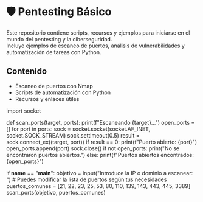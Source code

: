 # 🛡️ Pentesting Básico

Este repositorio contiene scripts, recursos y ejemplos para iniciarse en el mundo del pentesting y la ciberseguridad.  
Incluye ejemplos de escaneo de puertos, análisis de vulnerabilidades y automatización de tareas con Python.

## Contenido
- Escaneo de puertos con Nmap
- Scripts de automatización con Python
- Recursos y enlaces útiles

import socket

def scan_ports(target, ports):
    print(f"Escaneando {target}...")
    open_ports = []
    for port in ports:
        sock = socket.socket(socket.AF_INET, socket.SOCK_STREAM)
        sock.settimeout(0.5)
        result = sock.connect_ex((target, port))
        if result == 0:
            print(f"Puerto abierto: {port}")
            open_ports.append(port)
        sock.close()
    if not open_ports:
        print("No se encontraron puertos abiertos.")
    else:
        print(f"Puertos abiertos encontrados: {open_ports}")

if __name__ == "__main__":
    objetivo = input("Introduce la IP o dominio a escanear: ")
    # Puedes modificar la lista de puertos según tus necesidades
    puertos_comunes = [21, 22, 23, 25, 53, 80, 110, 139, 143, 443, 445, 3389]
    scan_ports(objetivo, puertos_comunes)
